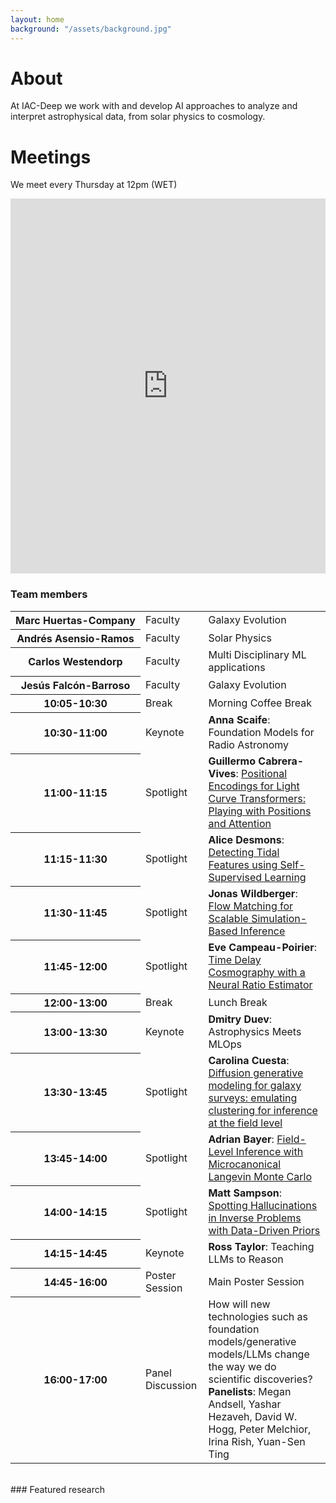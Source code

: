 ```yaml
---
layout: home
background: "/assets/background.jpg"
---
```


# About

At IAC-Deep we work with and develop AI approaches to analyze and interpret astrophysical data, from solar physics to cosmology.
<br>

# Meetings

We meet every Thursday at 12pm (WET)

<style>
.responsive-iframe {
  width: 100%;
  height: 600px; /* or you can use 100vh for full viewport height */
  border: none; /* Optional: Removes the default iframe border */
}
</style>

<iframe class="responsive-iframe" src="https://docs.google.com/spreadsheets/d/e/2PACX-1vSOG3qUlK87cqUNnrQuKIHNU0pl2HNVE6iSyUgnnH5SYjG0pMCnxt11ysdtDgcSq2GS7m-68lP-gPqe/pubhtml?gid=0&single=true&widget=true&headers=false&chrome=false"></iframe>


### Team members


<table class="table table-striped">
  <tbody>      
    <tr>
      <th scope="row"><nobr>Marc Huertas-Company</nobr> </th>
      <td>Faculty</td>
      <td>Galaxy Evolution</td>
    </tr>
    <tr>
      <th scope="row"><nobr>Andrés Asensio-Ramos</nobr> </th>
      <td>Faculty</td>
      <td>Solar Physics</td>
    </tr>     
    <tr>
      <th scope="row"><nobr>Carlos Westendorp</nobr> </th>
      <td>Faculty</td>
      <td>Multi Disciplinary ML applications</td>
    </tr> 
    <tr>
      <th scope="row"><nobr>Jesús Falcón-Barroso</nobr> </th>
      <td>Faculty</td>
      <td>Galaxy Evolution</td>
    </tr>
    <tr>
      <th scope="row"><nobr>10:05-10:30</nobr> </th>
      <td>Break</td>
      <td>Morning Coffee Break</td>
    </tr>
    <tr>
      <th scope="row"><nobr>10:30-11:00</nobr> </th>
      <td>Keynote</td>
      <td><b>Anna Scaife</b>: Foundation Models for Radio Astronomy</td>
    </tr>
    <tr>
      <th scope="row"><nobr>11:00-11:15</nobr> </th>
      <td>Spotlight</td>
      <td><b>Guillermo Cabrera-Vives</b>: <a href='/icml2023/assets/55.pdf'>Positional Encodings for Light Curve Transformers: Playing with Positions and Attention</a> </td>
    </tr>
    <tr>
      <th scope="row"><nobr>11:15-11:30</nobr> </th>
      <td>Spotlight</td>
      <td><b>Alice Desmons</b>: <a href='/icml2023/assets/32.pdf'>Detecting Tidal Features using Self-Supervised Learning</a></td>
    </tr>
    <tr>
      <th scope="row"><nobr>11:30-11:45</nobr> </th>
      <td>Spotlight</td>
      <td><b>Jonas Wildberger</b>: <a href='/icml2023/assets/79.pdf'>Flow Matching for Scalable Simulation-Based Inference</a></td>
    </tr>
    <tr>
      <th scope="row"><nobr>11:45-12:00</nobr> </th>
      <td>Spotlight</td>
      <td><b>Eve Campeau-Poirier</b>: <a href='/icml2023/assets/74.pdf'>Time Delay Cosmography with a Neural Ratio Estimator</a></td>
    </tr>
      <tr>
        <th scope="row"><nobr>12:00-13:00</nobr> </th>
        <td>Break</td>
        <td>Lunch Break </td>
      </tr>
      <tr>
        <th scope="row"><nobr>13:00-13:30</nobr> </th>
        <td> Keynote </td>
        <td><b>Dmitry Duev</b>: Astrophysics Meets MLOps</td>
      </tr>
      <tr>
        <th scope="row"><nobr>13:30-13:45</nobr> </th>
        <td>Spotlight</td>
        <td><b>Carolina Cuesta</b>: <a href='/icml2023/assets/59.pdf'>Diffusion generative modeling for galaxy surveys: emulating clustering for inference at the field level</a></td>
      </tr>
      <tr>
        <th scope="row"><nobr>13:45-14:00</nobr> </th>
        <td>Spotlight</td>
        <td><b>Adrian Bayer</b>: <a href='/icml2023/assets/76.pdf'>Field-Level Inference with Microcanonical Langevin Monte Carlo</a></td>
      </tr>
      <tr>
        <th scope="row"><nobr>14:00-14:15</nobr> </th>
        <td>Spotlight</td>
        <td><b>Matt Sampson</b>: <a href='/icml2023/assets/43.pdf'>Spotting Hallucinations in Inverse Problems with Data-Driven Priors</a></td>
      </tr>
      <tr>
        <th scope="row"><nobr>14:15-14:45</nobr> </th>
        <td> Keynote </td>
        <td><b>Ross Taylor</b>: Teaching LLMs to Reason </td>
      </tr>
      <tr>
        <th scope="row"><nobr>14:45-16:00</nobr> </th>
        <td> Poster Session </td>
        <td> Main Poster Session </td>
      </tr>
      <tr>
        <th scope="row"><nobr>16:00-17:00</nobr> </th>
        <td> Panel Discussion </td>
        <td> How will new technologies such as foundation models/generative models/LLMs change the way we do scientific discoveries?<br>
        <b>Panelists</b>: Megan Andsell, Yashar Hezaveh, David W. Hogg, Peter Melchior, Irina Rish, Yuan-Sen Ting</td>
      </tr>
  </tbody>
</table>

<br>
### Featured research


